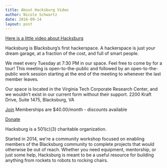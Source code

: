 ```yaml
---
title: About Hacksburg Video
author: Nicole Schwartz
date: 2016-09-14
layout: post
---
```


[Here is a little video about Hacksburg](https://www.youtube.com/watch?v=P7zGPgfvnu8)

Hacksburg is Blacksburg’s first hackerspace. A hackerspace is just your dream garage, at a fraction of the cost, and full of smart people.

We meet every Tuesday at 7:30 PM in our space. Feel free to come by for a tour! This meeting is open-to-the-public and followed by an open-to-the-public work session starting at the end of the meeting to whenever the last member leaves.

Our space is located in the Virginia Tech Corporate Research Center, and we wouldn't exist in our current form without their support.
2200 Kraft Drive, Suite 1475, Blacksburg, VA

[Join](http://hacksburg.org/join)
Memberships are $40.00/month - discounts available

[Donate](https://wiki.hacksburg.org/donate)

Hacksburg is a 501(c)(3) charitable organization.

Started in 2014, we're a community workshop focused on enabling members of the Blacksburg community to complete projects that would otherwise be out of reach. Whether you need equipment, mentorship, or just some help, Hacksburg is meant to be a useful resource for building anything from rockets to robots to rocking chairs.
